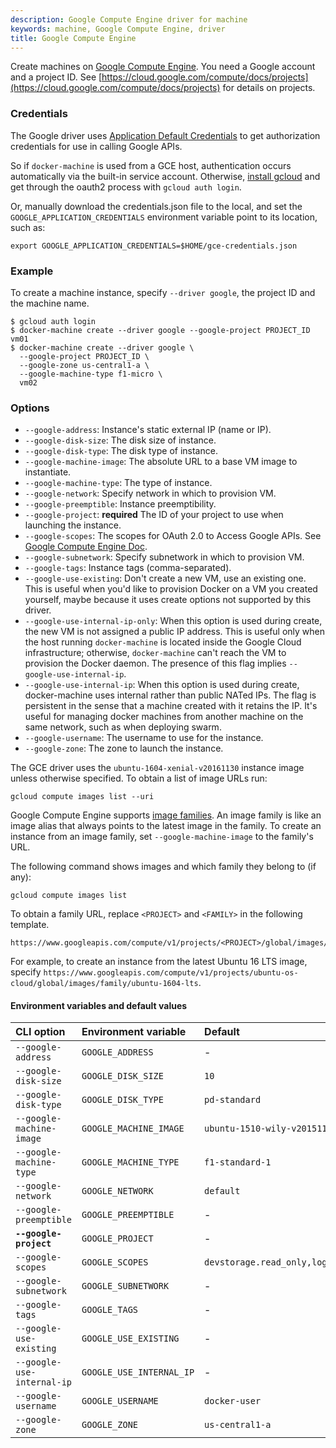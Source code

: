 ```yaml
---
description: Google Compute Engine driver for machine
keywords: machine, Google Compute Engine, driver
title: Google Compute Engine
---
```


Create machines on [Google Compute Engine](https://cloud.google.com/compute/).
You need a Google account and a project ID.
See [https://cloud.google.com/compute/docs/projects](https://cloud.google.com/compute/docs/projects) for details on projects.

### Credentials

The Google driver uses [Application Default Credentials](https://developers.google.com/identity/protocols/application-default-credentials)
to get authorization credentials for use in calling Google APIs.

So if `docker-machine` is used from a GCE host, authentication occurs automatically
via the built-in service account.
Otherwise, [install gcloud](https://cloud.google.com/sdk/) and get
through the oauth2 process with `gcloud auth login`.

Or, manually download the credentials.json file to the local, and set the `GOOGLE_APPLICATION_CREDENTIALS` environment variable point to its location, such as:

    export GOOGLE_APPLICATION_CREDENTIALS=$HOME/gce-credentials.json

### Example

To create a machine instance, specify `--driver google`, the project ID and the machine name.

    $ gcloud auth login
    $ docker-machine create --driver google --google-project PROJECT_ID vm01
    $ docker-machine create --driver google \
      --google-project PROJECT_ID \
      --google-zone us-central1-a \
      --google-machine-type f1-micro \
      vm02

### Options

-   `--google-address`: Instance's static external IP (name or IP).
-   `--google-disk-size`: The disk size of instance.
-   `--google-disk-type`: The disk type of instance.
-   `--google-machine-image`: The absolute URL to a base VM image to instantiate.
-   `--google-machine-type`: The type of instance.
-   `--google-network`: Specify network in which to provision VM.
-   `--google-preemptible`: Instance preemptibility.
-   `--google-project`: **required** The ID of your project to use when launching the instance.
-   `--google-scopes`: The scopes for OAuth 2.0 to Access Google APIs. See [Google Compute Engine Doc](https://cloud.google.com/storage/docs/authentication).
-   `--google-subnetwork`: Specify subnetwork in which to provision VM.
-   `--google-tags`: Instance tags (comma-separated).
-   `--google-use-existing`: Don't create a new VM, use an existing one. This is useful when you'd like to provision Docker on a VM you created yourself, maybe because it uses create options not supported by this driver.
-   `--google-use-internal-ip-only`: When this option is used during create, the new VM is not assigned a public IP address. This is useful only when the host running `docker-machine` is located inside the Google Cloud infrastructure; otherwise, `docker-machine` can't reach the VM to provision the Docker daemon. The presence of this flag implies `--google-use-internal-ip`.
-   `--google-use-internal-ip`: When this option is used during create, docker-machine uses internal rather than public NATed IPs. The flag is persistent in the sense that a machine created with it retains the IP. It's useful for managing docker machines from another machine on the same network, such as when deploying swarm.
-   `--google-username`: The username to use for the instance.
-   `--google-zone`: The zone to launch the instance.

The GCE driver uses the `ubuntu-1604-xenial-v20161130` instance image unless otherwise specified. To obtain a
list of image URLs run:

    gcloud compute images list --uri

Google Compute Engine supports [image families](https://cloud.google.com/compute/docs/images#image_families).
An image family is like an image alias that always points to the latest image in the family. To create an
instance from an image family, set `--google-machine-image` to the family's URL.

The following command shows images and which family they belong to (if any):

    gcloud compute images list

To obtain a family URL, replace `<PROJECT>` and `<FAMILY>` in the following template.

    https://www.googleapis.com/compute/v1/projects/<PROJECT>/global/images/family/<FAMILY>

For example, to create an instance from the latest Ubuntu 16 LTS image, specify
`https://www.googleapis.com/compute/v1/projects/ubuntu-os-cloud/global/images/family/ubuntu-1604-lts`.

#### Environment variables and default values

| CLI option                 | Environment variable     | Default                              |
|:---------------------------|:-------------------------|:-------------------------------------|
| `--google-address`         | `GOOGLE_ADDRESS`         | -                                    |
| `--google-disk-size`       | `GOOGLE_DISK_SIZE`       | `10`                                 |
| `--google-disk-type`       | `GOOGLE_DISK_TYPE`       | `pd-standard`                        |
| `--google-machine-image`   | `GOOGLE_MACHINE_IMAGE`   | `ubuntu-1510-wily-v20151114`         |
| `--google-machine-type`    | `GOOGLE_MACHINE_TYPE`    | `f1-standard-1`                      |
| `--google-network`         | `GOOGLE_NETWORK`         | `default`                            |
| `--google-preemptible`     | `GOOGLE_PREEMPTIBLE`     | -                                    |
| **`--google-project`**     | `GOOGLE_PROJECT`         | -                                    |
| `--google-scopes`          | `GOOGLE_SCOPES`          | `devstorage.read_only,logging.write` |
| `--google-subnetwork`      | `GOOGLE_SUBNETWORK`      | -                                    |
| `--google-tags`            | `GOOGLE_TAGS`            | -                                    |
| `--google-use-existing`    | `GOOGLE_USE_EXISTING`    | -                                    |
| `--google-use-internal-ip` | `GOOGLE_USE_INTERNAL_IP` | -                                    |
| `--google-username`        | `GOOGLE_USERNAME`        | `docker-user`                        |
| `--google-zone`            | `GOOGLE_ZONE`            | `us-central1-a`                      |

